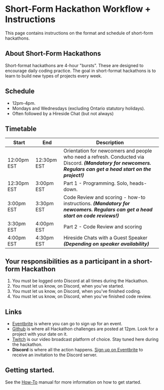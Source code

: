 # Short-Form Hackathon Workflow + Instructions

This page contains instructions on the format and schedule of short-form hackathons. 

## About Short-Form Hackathons

Short-format hackathons are 4-hour "bursts". These are designed to encourage daily coding practice. The goal in short-format hackathons is to learn to build new types of projects every week.

## Schedule

* 12pm-4pm.
* Mondays and Wednesdays (excluding Ontario statutory holidays).
* Often followed by a Hireside Chat (but not always)

## Timetable

| Start | End  | Description |
|-------|------|-------------|
| 12:00pm EST  | 12:30pm EST | Orientation for newcomers and people who need a refresh. Conducted via Discord. **_(Mandatory for newcomers. Regulars can get a head start on the project!)_** |
| 12:30pm EST  | 3:00pm EST | Part 1 - Programming. Solo, heads-down. |
| 3:00pm EST  | 3:30pm EST | Code Review and scoring - how-to instructions. **_(Mandatory for newcomers. Regulars can get a head start on code reviews!)_** |
| 3:30pm EST  | 4:00pm EST | Part 2 - Code Review and scoring |
| 4:00pm EST  | 4:30pm EST | Hireside Chats with a Guest Speaker **_(Depending on speaker availability)_** |


## Your responsibilities as a participant in a short-form Hackathon

1. You must be logged onto Discord at all times during the Hackathon.
1. You must let us know, on Discord, when you've started.
1. You must let us know, on Discord, when you've finished coding.
1. You must let us know, on Discord, when you've finished code review.

## Links

* [Eventbrite](https://www.eventbrite.com/d/online/mintbean/) is where you can go to sign up for an event.
* [Github](https://github.com/MintbeanHackathons) is where all Hackathon challenges are posted at 12pm. Look for a project with your date on it.
* [Twitch](https://www.twitch.tv/mintbeancareerhack/) is our video broadcast platform of choice. Stay tuned here during the hackathon.
* **Discord** is where all the action happens.  [Sign up on Eventbrite](https://www.eventbrite.com/d/online/mintbean/) to receive an invitation to the Discord server.

## Getting started.

See the [How-To]('/guidebook/how-to) manual for more information on how to get started.
